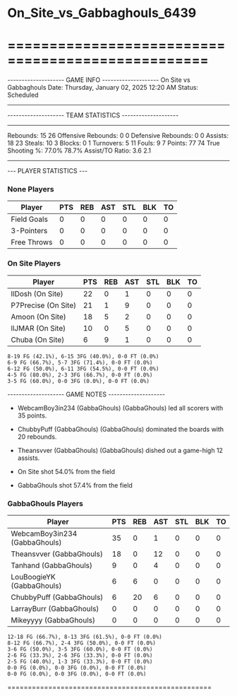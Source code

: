 # On_Site_vs_Gabbaghouls_6439

==================================================
==================================================

-------------------- GAME INFO --------------------
On Site vs Gabbaghouls
Date: Thursday, January 02, 2025 12:20 AM
Status: Scheduled

--------------------------------------------------

-------------------- TEAM STATISTICS --------------------

---------------------------------------------------------------------------
Rebounds:                 15                        26
Offensive Rebounds:       0                         0
Defensive Rebounds:       0                         0
Assists:                  18                        23
Steals:                   10                        3
Blocks:                   0                         1
Turnovers:                5                         11
Fouls:                    9                         7
Points:                   77                        74
True Shooting %:          77.0%                     78.7%
Assist/TO Ratio:          3.6                       2.1

--------------------------------------------------

--- PLAYER STATISTICS ---

### None Players

|Player|PTS|REB|AST|STL|BLK|TO|
|---|---|---|---|---|---|---|
|Field Goals|0|0|0|0|0|0|
|3-Pointers|0|0|0|0|0|0|
|Free Throws|0|0|0|0|0|0|

### On Site Players

|Player|PTS|REB|AST|STL|BLK|TO|
|---|---|---|---|---|---|---|
|IlDosh (On Site)|22|0|1|0|0|0|
|P7Precise (On Site)|21|1|9|0|0|0|
|Amoon (On Site)|18|5|2|0|0|0|
|llJMAR (On Site)|10|0|5|0|0|0|
|Chuba (On Site)|6|9|1|0|0|0|

```
8-19 FG (42.1%), 6-15 3FG (40.0%), 0-0 FT (0.0%)
6-9 FG (66.7%), 5-7 3FG (71.4%), 0-0 FT (0.0%)
6-12 FG (50.0%), 6-11 3FG (54.5%), 0-0 FT (0.0%)
4-5 FG (80.0%), 2-3 3FG (66.7%), 0-0 FT (0.0%)
3-5 FG (60.0%), 0-0 3FG (0.0%), 0-0 FT (0.0%)
```

-------------------- GAME NOTES --------------------

* WebcamBoy3in234 (GabbaGhouls) (GabbaGhouls) led all scorers with 35 points.
* ChubbyPuff (GabbaGhouls) (GabbaGhouls) dominated the boards with 20 rebounds.
* Theansvver (GabbaGhouls) (GabbaGhouls) dished out a game-high 12 assists.

* On Site shot 54.0% from the field

* GabbaGhouls shot 57.4% from the field

### GabbaGhouls Players

|Player|PTS|REB|AST|STL|BLK|TO|
|---|---|---|---|---|---|---|
|WebcamBoy3in234 (GabbaGhouls)|35|0|1|0|0|0|
|Theansvver (GabbaGhouls)|18|0|12|0|0|0|
|Tanhand (GabbaGhouls)|9|0|4|0|0|0|
|LouBoogieYK (GabbaGhouls)|6|6|0|0|0|0|
|ChubbyPuff (GabbaGhouls)|6|20|6|0|0|0|
|LarrayBurr (GabbaGhouls)|0|0|0|0|0|0|
|Mikeyyyy (GabbaGhouls)|0|0|0|0|0|0|

```
12-18 FG (66.7%), 8-13 3FG (61.5%), 0-0 FT (0.0%)
8-12 FG (66.7%), 2-4 3FG (50.0%), 0-0 FT (0.0%)
3-6 FG (50.0%), 3-5 3FG (60.0%), 0-0 FT (0.0%)
2-6 FG (33.3%), 2-6 3FG (33.3%), 0-0 FT (0.0%)
2-5 FG (40.0%), 1-3 3FG (33.3%), 0-0 FT (0.0%)
0-0 FG (0.0%), 0-0 3FG (0.0%), 0-0 FT (0.0%)
0-0 FG (0.0%), 0-0 3FG (0.0%), 0-0 FT (0.0%)
```

==================================================
